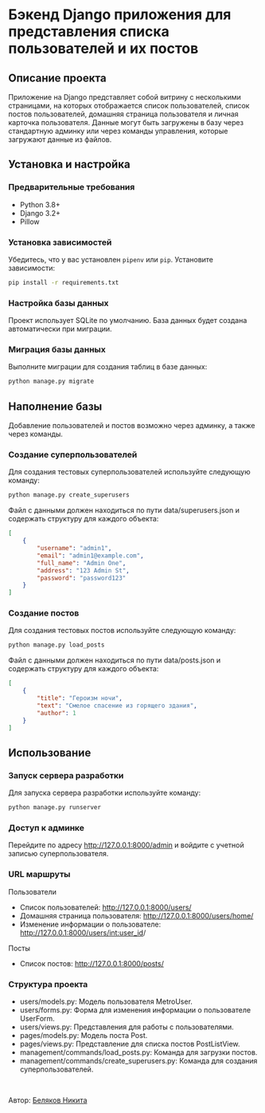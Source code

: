 # Бэкенд Django приложения для представления списка пользователей и их постов

## Описание проекта

Приложение на Django представляет собой витрину с несколькими страницами, на которых отображается список пользователей, 
список постов пользователей, домашняя страница пользователя и личная карточка пользователя. Данные могут быть загружены 
в базу через стандартную админку или через команды управления, которые загружают данные из файлов.

## Установка и настройка

### Предварительные требования

- Python 3.8+
- Django 3.2+
- Pillow

### Установка зависимостей

Убедитесь, что у вас установлен `pipenv` или `pip`. Установите зависимости:

```bash
pip install -r requirements.txt
```

### Настройка базы данных

Проект использует SQLite по умолчанию. База данных будет создана автоматически при миграции.

### Миграция базы данных

Выполните миграции для создания таблиц в базе данных:

```bash
python manage.py migrate
```

## Наполнение базы

Добавление пользователей и постов возможно через админку, а также через команды.

### Создание суперпользователей

Для создания тестовых суперпользователей используйте следующую команду:

```bash
python manage.py create_superusers
```

Файл с данными должен находиться по пути data/superusers.json и содержать структуру для каждого объекта:

```json
[
    {
        "username": "admin1",
        "email": "admin1@example.com",
        "full_name": "Admin One",
        "address": "123 Admin St",
        "password": "password123"
    }
]
```

### Создание постов

Для создания тестовых постов используйте следующую команду:

```bash
python manage.py load_posts
```

Файл с данными должен находиться по пути data/posts.json и содержать структуру для каждого объекта:

```json
[
    {
        "title": "Героизм ночи",
        "text": "Смелое спасение из горящего здания",
        "author": 1
    }
]
```

## Использование

### Запуск сервера разработки

Для запуска сервера разработки используйте команду:

```bash
python manage.py runserver
```

### Доступ к админке

Перейдите по адресу http://127.0.0.1:8000/admin и войдите с учетной записью суперпользователя.

### URL маршруты
Пользователи
- Список пользователей: http://127.0.0.1:8000/users/
- Домашняя страница пользователя: http://127.0.0.1:8000/users/home/
- Изменение информации о пользователе: http://127.0.0.1:8000/users/<int:user_id>/

Посты
- Список постов: http://127.0.0.1:8000/posts/

### Структура проекта
- users/models.py: Модель пользователя MetroUser.
- users/forms.py: Форма для изменения информации о пользователе UserForm.
- users/views.py: Представления для работы с пользователями.
- pages/models.py: Модель поста Post.
- pages/views.py: Представление для списка постов PostListView.
- management/commands/load_posts.py: Команда для загрузки постов.
- management/commands/create_superusers.py: Команда для создания суперпользователей.


<br>

Автор: [Беляков Никита](https://github.com/NikBel523)
